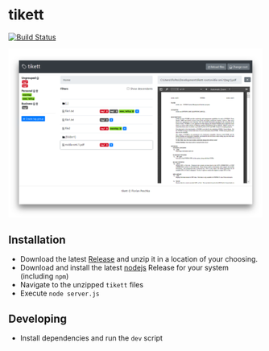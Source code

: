 # tikett

[![Build Status](https://travis-ci.org/flopes89/tikett.svg?branch=master)](https://travis-ci.org/flopes89/tikett)
 
![tikett : Offline File Tagging Software](./docs/hero_image.png)

## Installation

- Download the latest [Release](https://github.com/flopes89/tikett/releases) and unzip it in a location
of your choosing.
- Download and install the latest [nodejs](https://nodejs.org) Release for your system (including `npm`)
- Navigate to the unzipped `tikett` files
- Execute `node server.js`

## Developing

- Install dependencies and run the `dev` script
